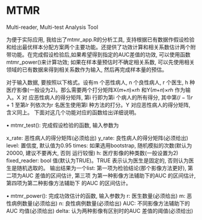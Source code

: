 # MTMR
Multi-reader, Multi-test Analysis Tool

为便于实际应用, 我给出了mtmr_app.R的分析工具, 支持根据已有数据作假设检验和给出最优样本分配方案两个主要功能。还提供了功效计算和相关系数估计两个附带功能。在完成假设检验后,如果希望得到指定的AUC差值的功效, 可以使用函数mtmr_power()来计算功效; 如果在样本量预估时不确定相关系数, 可以先使用相关领域的已有数据来得到相关系数作为输入, 然后再完成样本量的预估。

对于输入数据, 要按照以下格式。设有m 个恶性病人, n 个良性病人, r 个医生, h 种
医疗影像(一般设为2)。那么需要两个打分矩阵X(𝑚+𝑛)×𝑟ℎ 和Y(𝑚+𝑛)×𝑟ℎ 作为输入。X 对
应恶性病人的得分矩阵, 第i 行即为第i 个病人的所有得分, 其中第(𝑙 − 1)𝑟 + 1 至第𝑙𝑟
列依次为r 名医生使用第l 种方法的打分。Y 对应恶性病人的得分矩阵, 含义同上。
下面对这几个功能对应的函数给出详细说明。

• mtmr_test(): 完成假设检验的函数, 输入参数为

x_rate: 恶性病人的得分矩阵(必须给出)
y_rate: 良性病人的得分矩阵(必须给出)
level: 置信度, 默认值为0.95
times: 如果选用bootstrap, 随机模拟的次数(默认为20000, 建议不要再大, 否则
运行较慢)
h: 医疗影像的种类数(一般设置为2)
fixed_reader: bool 值(默认为TRUE)。TRUE 表示认为医生是固定的, 否则认为医
生是随机选取的。
输出结果为一个list:
第一项为检验结论(那个影像方法更好), 第二项为AUC 差值的区间估计, 第三项
为第一种影像方法辅助下的AUC 的区间估计, 第四项为第二种影像方法辅助下
的AUC 的区间估计。

• mtmr_power(): 完成功效估计的函数, 输入参数为
r: 医生数量(必须给出)
m: 恶性病例数量(必须给出)
n: 良性病例数量(必须给出)
AUC: 不同影像方法辅助下的AUC 均值(必须给出)
delta: 认为两种影像有区别时的AUC 差值的阈值(必须给出)
